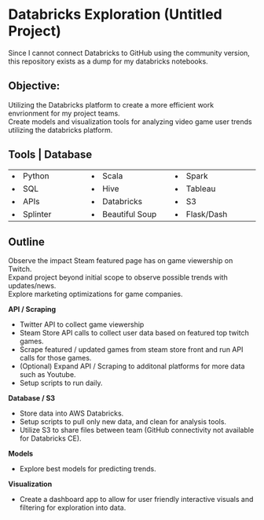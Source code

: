 # Databricks Exploration (Untitled Project)
Since I cannot connect Databricks to GitHub using the community version, this repository exists as a dump for my databricks notebooks.  

## Objective: 
Utilizing the Databricks platform to create a more efficient work envrionment for my project teams.  
Create models and visualization tools for analyzing video game user trends utilizing the databricks platform.

## Tools | Database
<table border="0" >
 <tr>
    <td width="200px"><li>Python</li></td>
    <td width="200px"><li>Scala</li></td>
    <td width="200px"><li>Spark</li></td>
 </tr>
 <tr>
    <td width="200px"><li>SQL</li></td>
    <td width="200px"><li>Hive</li></td>
    <td width="200px"><li>Tableau</li></td>
 </tr>
 <tr>
    <td width="200px"><li>APIs</li></td>
    <td width="200px"><li>Databricks</li></td>
    <td width="200px"><li>S3</li></td>
 </tr>
  <tr>
    <td width="200px"><li>Splinter</li></td>
    <td width="200px"><li>Beautiful Soup</li></td>
    <td width="200px"><li>Flask/Dash</li></td>
 </tr>
</table>

## Outline
Observe the impact Steam featured page has on game viewership on Twitch.  
Expand project beyond initial scope to observe possible trends with updates/news.  
Explore marketing optimizations for game companies.

**API / Scraping**
- Twitter API to collect game viewership
- Steam Store API calls to collect user data based on featured top twitch games.
- Scrape featured / updated games from steam store front and run API calls for those games.
- (Optional) Expand API / Scraping to additonal platforms for more data such as Youtube.
- Setup scripts to run daily.

**Database / S3**
- Store data into AWS Databricks.
- Setup scripts to pull only new data, and clean for analysis tools.
- Utilize S3 to share files between team (GitHub connectivity not available for Databricks CE).

**Models**
- Explore best models for predicting trends.

**Visualization**  
- Create a dashboard app to allow for user friendly interactive visuals and filtering for exploration into data.
